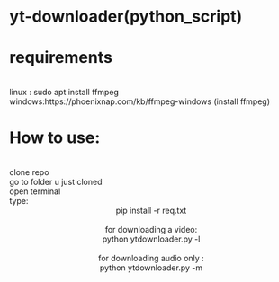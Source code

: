 # yt-downloader(python_script)
# requirements
<br>
linux : sudo apt install ffmpeg
<br>
windows:https://phoenixnap.com/kb/ffmpeg-windows (install ffmpeg)

# How to use:
<br>
clone repo
<br>
go to folder u just cloned 
<br>
open terminal
  <br>
  type:
  <br>
  <center>pip install -r req.txt<center>
  <br>
  for downloading a video:
  <br>
  <center>python ytdownloader.py -l<center>
  <br>
  for downloading audio only :
  <br>
  <center>python ytdownloader.py -m<center>
